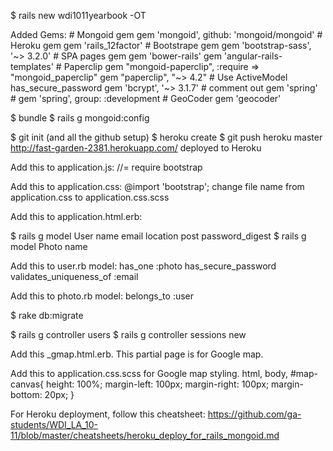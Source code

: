 $ rails new wdi1011yearbook -OT

Added Gems:
	# Mongoid gem
		gem 'mongoid', github: 'mongoid/mongoid'
	# Heroku gem
		gem 'rails_12factor'
	# Bootstrape gem
		gem 'bootstrap-sass', '~> 3.2.0'
	# SPA pages gem
		gem 'bower-rails'
		gem 'angular-rails-templates'
	# Paperclip
		gem "mongoid-paperclip", :require => "mongoid_paperclip"
		gem "paperclip", "~> 4.2"
	# Use ActiveModel has_secure_password
		gem 'bcrypt', '~> 3.1.7'
	# comment out gem 'spring'
	# gem 'spring',        group: :development
 	# GeoCoder
		gem 'geocoder'

$ bundle 
$ rails g mongoid:config

$ git init (and all the github setup)
$ heroku create
$ git push heroku master
	http://fast-garden-2381.herokuapp.com/ deployed to Heroku

Add this to application.js:
	//= require bootstrap

Add this to application.css:
	@import 'bootstrap';
		change file name from application.css to application.css.scss

Add this to application.html.erb:
	<script src="http://ajax.googleapis.com/ajax/libs/jquery/1.11.1/jquery.min.js"></script>
	<link href="//netdna.bootstrapcdn.com/bootstrap/3.0.0/css/bootstrap-glyphicons.css" rel="stylesheet">

$ rails g model User name email location post password_digest 
$ rails g model Photo name

Add this to user.rb model:
	has_one :photo
	has_secure_password
	validates_uniqueness_of :email

Add this to photo.rb model:
	belongs_to :user

$ rake db:migrate

$ rails g controller users
$ rails g controller sessions new

Add this _gmap.html.erb. This partial page is for Google map.
	<script type="text/javascript" src="https://maps.googleapis.com/maps/api/js?key=AIzaSyCgN5AxJ2pKmQVP4ITrog8SFSkGwmh-fAE">
	</script>

Add this to application.css.scss for Google map styling.
	 html, body, #map-canvas{
	 	height: 100%; 
	 	margin-left: 100px; 
	 	margin-right: 100px;
	 	margin-bottom: 20px;
		}

For Heroku deployment, follow this cheatsheet:
	https://github.com/ga-students/WDI_LA_10-11/blob/master/cheatsheets/heroku_deploy_for_rails_mongoid.md

	